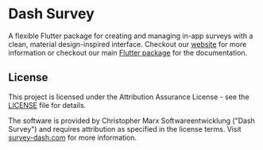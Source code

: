 # Dash Survey

A flexible Flutter package for creating and managing in-app surveys with a clean, material design-inspired interface.
Checkout our [website](https://dash-survey.com) for more information or checkout our main [Flutter package](https://github.com/ChrisMarxDev/dash-survey/tree/main/dash_survey) for the documentation.

## License

This project is licensed under the Attribution Assurance License - see the [LICENSE](LICENSE) file for details.

The software is provided by Christopher Marx Softwareentwicklung ("Dash Survey") and requires attribution as specified in the license terms. Visit [survey-dash.com](https://dash-survey.com) for more information.
